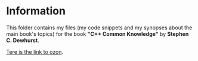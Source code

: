 Information
===========

This folder contains my files (my code snippets and my synopses about the main book's topics) 
for the book  **"C++ Common Knowledge"** by **Stephen C. Dewhurst**.

[Tere is the link to ozon](http://www.ozon.ru/context/detail/id/3707235/).

